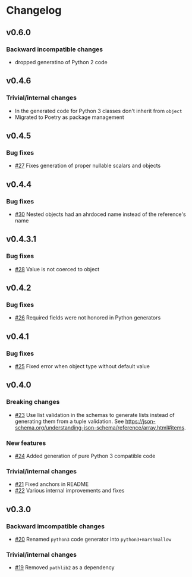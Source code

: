 # Changelog

## v0.6.0

### Backward incompatible changes

- dropped generatino of Python 2 code

## v0.4.6

### Trivial/internal changes

- In the generated code for Python 3 classes don't inherit from `object`
- Migrated to Poetry as package management

## v0.4.5

### Bug fixes

- [#27](https://github.com/expobrain/json-schema-codegen/pull/27) Fixes generation of proper nullable scalars and objects

## v0.4.4

### Bug fixes

- [#30](https://github.com/expobrain/json-schema-codegen/pull/30) Nested objects had an ahrdoced name instead of the reference's name

## v0.4.3.1

### Bug fixes

- [#28](https://github.com/expobrain/json-schema-codegen/pull/28) Value is not coerced to object

## v0.4.2

### Bug fixes

- [#26](https://github.com/expobrain/json-schema-codegen/pull/26) Required fields were not honored in Python generators

## v0.4.1

### Bug fixes

- [#25](https://github.com/expobrain/json-schema-codegen/pull/25) Fixed error when object type without default value

## v0.4.0

### Breaking changes

- [#23](https://github.com/expobrain/json-schema-codegen/pull/23) Use list validation in the schemas to generate lists instead of generating them from a tuple validation. See https://json-schema.org/understanding-json-schema/reference/array.html#items.

### New features

- [#24](https://github.com/expobrain/json-schema-codegen/pull/24) Added generation of pure Python 3 compatible code

### Trivial/internal changes

- [#21](https://github.com/expobrain/json-schema-codegen/pull/21) Fixed anchors in README
- [#22](https://github.com/expobrain/json-schema-codegen/pull/22) Various internal improvements and fixes

## v0.3.0

### Backward imcompatible changes

- [#20](https://github.com/expobrain/json-schema-codegen/pull/20) Renamed `python3` code generator into `python3+marshmallow`

### Trivial/internal changes

- [#19](https://github.com/expobrain/json-schema-codegen/pull/19) Removed `pathlib2` as a dependency
